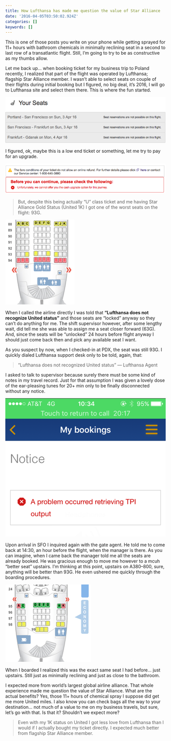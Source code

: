 ```yaml
---
title: How Lufthansa has made me question the value of Star Alliance
date: '2016-04-05T03:50:02.924Z'
categories: []
keywords: []
---
```


This is one of those posts you write on your phone while getting sprayed for 11+ hours with bathroom chemicals in minimally reclining seat in a second to last row of a transatlantic flight. Still, I’m going to try to be as constructive as my thumbs allow.

Let me back up… when booking ticket for my business trip to Poland recently, I realized that part of the flight was operated by Lufthansa; flagship Star Alliance member. I wasn’t able to select seats on couple of their flights during initial booking but I figured, no big deal, it’s 2016, I will go to Lufthansa site and select them there. This is where the fun started.

![](/images/1__2Gybn__w6qCsfTy1lOj7orw.png)

I figured, ok, maybe this is a low end ticket or something, let me try to pay for an upgrade.

![](/images/1__uwjWrPs6UwMTTZcicY2fHA.png)

> But, despite this being actually “U” class ticket and me having Star Alliance Gold Status (United 1K) I got one of the worst seats on the flight: 93G.

![](/images/1__VADWaFNqp0FRgak5rRQV9A.png)

When I called the airline directly I was told that **“Lufthansa does not recognize United status”** and those seats are “locked” anyway so they can’t do anything for me. The shift supervisor however, after some lengthy wait, did tell me she was able to assign me a seat closer forward (63G). And, since the seats will be “unlocked” 24 hours before flight anyway I should just come back then and pick any available seat I want.

As you suspect by now, when I checked-in at PDX, the seat was still 93G. I quickly dialed Lufthansa support desk only to be told, again, that:

> “Lufthansa does not recognized United status” — Lufthansa Agent

I asked to talk to supervisor because surely there must be some kind of notes in my travel record. Just for that assumption I was given a lovely dose of the ear-pleasing tunes for 20+ min only to be finally disconnected without any notice.

![](/images/1____BUNkZf9r0H93kjgClz__3g.png)

Upon arrival in SFO I inquired again with the gate agent. He told me to come back at 14:30, an hour before the flight, when the manager is there. As you can imagine, when I came back the manager told me all the seats are already booked. He was gracious enough to move me however to a mcuh “better seat” upstairs. I’m thinking at this point, upstairs on A380–800, sure, anything will be better than 93G. He even ushered me quickly through the boarding procedures.

![](/images/1__iEQLMO__rJvkQqhlxdhhXOg.png)

When I boarded I realized this was the exact same seat I had before... just upstairs. Still just as minimally reclining and just as close to the bathroom.

I expected more from world’s largest global airline alliance. That whole experience made me question the value of Star Alliance. What are the actual benefits? Yes, those 11+ hours of chemical spray I suppose did get me more United miles. I also know you can check bags all the way to your destination… not much of a value to me on my business travels, but sure, let’s go with that. Is that it? Shouldn’t we expect more?

> Even with my 1K status on United I got less love from Lufthansa than I would if I actually bought my ticket directly. I expected much better from flagship Star Alliance member.